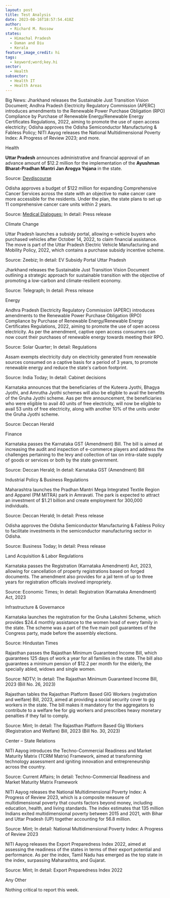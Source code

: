 ```yaml
---
layout: post
title: Test Analysis
date: 2023-08-16T18:57:54.418Z
author:
  - Richard M. Rossow
states:
  - Himachal Pradesh
  - Daman and Diu
  - Kerala
feature_image_credit: hi
tags:
  - keyword;word;key.hi
sector:
  - Health
subsector:
  - Health IT
  - Health Areas
---
```

Big News: Jharkhand releases the Sustainable Just Transition Vision Document; Andhra Pradesh Electricity Regulatory Commission (APERC) introduces amendments to the Renewable Power Purchase Obligation (RPO) Compliance by Purchase of Renewable Energy/Renewable Energy Certificates Regulations, 2022, aiming to promote the use of open access electricity; Odisha approves the Odisha Semiconductor Manufacturing & Fabless Policy; NITI Aayog releases the National Multidimensional Poverty Index: A Progress of Review 2023; and more. 

Health

**Uttar Pradesh** announces administrative and financial approval of an advance amount of $12.2 million for the implementation of the **Ayushman Bharat-Pradhan Mantri Jan Arogya Yojana** in the state. 

Source: [Devdiscourse](https://www.devdiscourse.com/article/headlines/2532812-uttar-pradesh-gives-financial-approval-for-ayushman-bharat--pm-jan-arogya-yojana)

Odisha approves a budget of $122 million for expanding Comprehensive Cancer Services across the state with an objective to make cancer care more accessible for the residents. Under the plan, the state plans to set up 11 comprehensive cancer care units within 2 years. 

Source: [Medical Dialogues](https://medicaldialogues.in/state-news/odisha/odisha-govt-to-set-up-11-cancer-care-units-rs-1001-crore-boost-for-cancer-care-114748); In detail: Press release

Climate Change 

Uttar Pradesh launches a subsidy portal, allowing e-vehicle buyers who purchased vehicles after October 14, 2022, to claim financial assistance. The move is part of the Uttar Pradesh Electric Vehicle Manufacturing and Mobility Policy, 2022, which contains a purchase subsidy incentive scheme. 

Source: Zeebiz; In detail: EV Subsidy Portal Uttar Pradesh

Jharkhand releases the Sustainable Just Transition Vision Document outlining a strategic approach for sustainable transition with the objective of promoting a low-carbon and climate-resilient economy. 

Source: Telegraph; In detail: Press release

Energy 

Andhra Pradesh Electricity Regulatory Commission (APERC) introduces amendments to the Renewable Power Purchase Obligation (RPO) Compliance by Purchase of Renewable Energy/Renewable Energy Certificates Regulations, 2022, aiming to promote the use of open access electricity. As per the amendment, captive open access consumers can now count their purchases of renewable energy towards meeting their RPO. 

Source: Solar Quarter; In detail: Regulations 

Assam exempts electricity duty on electricity generated from renewable sources consumed on a captive basis for a period of 3 years, to promote renewable energy and reduce the state's carbon footprint. 

Source: India Today; In detail: Cabinet decisions

Karnataka announces that the beneficiaries of the Kuteera Jyothi, Bhagya Jyothi, and Amrutha Jyothi schemes will also be eligible to avail the benefits of the Gruha Jyothi scheme. Aas per thre announcement, the beneficiaries who were eligible to avail 40 units of free electricity, will now be eligible to avail 53 units of free electricity, along with another 10% of the units under the Gruha Jyothi scheme. 

Source: Deccan Herald

Finance 

Karnataka passes the Karnataka GST (Amendment) Bill. The bill is aimed at increasing the audit and inspection of e-commerce players and address the challenges pertaining to the levy and collection of tax on intra-state supply of goods or services or both by the state government. 

Source: Deccan Herald; In detail: Karnataka GST (Amendment) Bill

Industrial Policy & Business Regulations  

Maharashtra launches the Pradhan Mantri Mega Integrated Textile Region and Apparel (PM MITRA) park in Amravati. The park is expected to attract an investment of $1.21 billion and create employment for 300,000 individuals. 

Source: Deccan Herald; In detail: Press release

Odisha approves the Odisha Semiconductor Manufacturing & Fabless Policy to facilitate investments in the semiconductor manufacturing sector in Odisha. 

Source: Business Today; In detail: Press release

Land Acquisition & Labor Regulations  

Karnataka passes the Registration (Karnataka Amendment) Act, 2023, allowing for cancellation of property registrations based on forged documents. The amendment also provides for a jail term of up to three years for registration officials involved impropriety. 

Source: Economic Times; In detail: Registration (Karnataka Amendment) Act, 2023

Infrastructure & Governance 

Karnataka launches the registration for the Gruha Lakshmi Scheme, which provides $24.4 monthly assistance to the women head of every family in the state. The scheme was a part of the five main poll guarantees of the Congress party, made before the assembly elections. 

Source: Hindustan Times

Rajasthan passes the Rajasthan Minimum Guaranteed Income Bill, which guarantees 125 days of work a year for all families in the state. The bill also guarantees a minimum pension of $12.2 per month for the elderly, the specially abled, widows and single women. 

Source: NDTV; In detail: The Rajasthan Minimum Guaranteed Income Bill, 2023 (Bill No. 26, 2023)

Rajasthan tables the Rajasthan Platform Based GIG Workers (registration and welfare) Bill, 2023, aimed at providing a social security cover to gig workers in the state. The bill makes it mandatory for the aggregators to contribute to a welfare fee for gig workers and prescribes heavy monetary penalties if they fail to comply. 

Source: Mint; In detail: The Rajasthan Platform Based Gig Workers (Registration and Welfare) Bill, 2023 (Bill No. 30, 2023)

Center – State Relations   

NITI Aayog introduces the Techno-Commercial Readiness and Market Maturity Matrix (TCRM Matrix) Framework, aimed at transforming technology assessment and igniting innovation and entrepreneurship across the country. 

Source: Current Affairs; In detail: Techno-Commercial Readiness and Market Maturity Matrix Framework

NITI Aayog releases the National Multidimensional Poverty Index: A Progress of Review 2023, which is a composite measure of multidimensional poverty that counts factors beyond money, including education, health, and living standards. The index estimates that 135 million Indians exited multidimensional poverty between 2015 and 2021, with Bihar and Uttar Pradesh (UP) together accounting for 56.8 million. 

Source: Mint; In detail: National Multidimensional Poverty Index: A Progress of Review 2023

NITI Aayog releases the Export Preparedness Index 2022, aimed at assessing the readiness of the states in terms of their export potential and performance. As per the index, Tamil Nadu has emerged as the top state in the index, surpassing Maharashtra, and Gujarat. 

Source: Mint; In detail: Export Preparedness Index 2022

Any Other

Nothing critical to report this week.